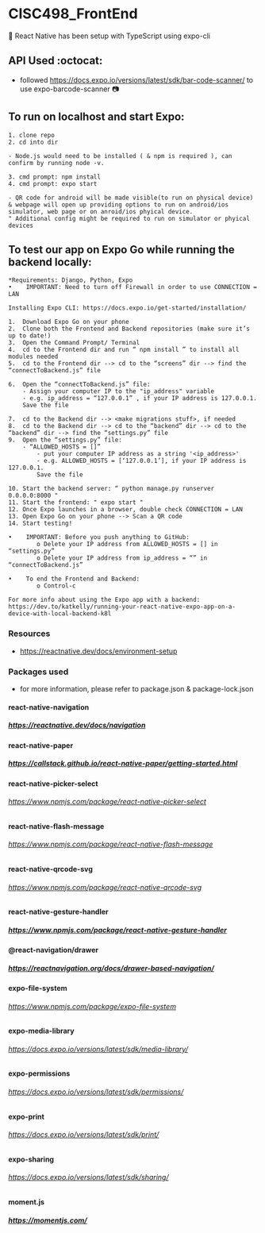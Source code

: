 # CISC498_FrontEnd
:helicopter: React Native has been setup with TypeScript using expo-cli

## API Used :octocat:
- followed https://docs.expo.io/versions/latest/sdk/bar-code-scanner/ to use expo-barcode-scanner :camera:

## To run on localhost and start Expo:
```
1. clone repo
2. cd into dir

- Node.js would need to be installed ( & npm is required ), can confirm by running node -v.

3. cmd prompt: npm install
4. cmd prompt: expo start

- QR code for android will be made visible(to run on physical device) & webpage will open up providing options to run on android/ios simulator, web page or on anroid/ios phyical device.
" Additional config might be required to run on simulator or phyical devices
```

## To test our app on Expo Go while running the backend locally:
```
*Requirements: Django, Python, Expo
•    IMPORTANT: Need to turn off Firewall in order to use CONNECTION = LAN

Installing Expo CLI: https://docs.expo.io/get-started/installation/

1.  Download Expo Go on your phone
2.  Clone both the Frontend and Backend repositories (make sure it’s up to date!)
3.  Open the Command Prompt/ Terminal
4.  cd to the Frontend dir and run “ npm install ” to install all modules needed 
5.  cd to the Frontend dir --> cd to the “screens” dir --> find the “connectToBackend.js” file

6.  Open the “connectToBackend.js” file:
    - Assign your computer IP to the "ip_address" variable
    - e.g. ip_address = “127.0.0.1” , if your IP address is 127.0.0.1.
    Save the file 

7.  cd to the Backend dir --> <make migrations stuff>, if needed
8.  cd to the Backend dir --> cd to the “backend” dir --> cd to the “backend” dir --> find the “settings.py” file
9.  Open the “settings.py” file:
    - “ALLOWED_HOSTS = []”
        - put your computer IP address as a string '<ip_address>'
        - e.g. ALLOWED_HOSTS = [‘127.0.0.1’], if your IP address is 127.0.0.1.
        Save the file 

10. Start the backend server: “ python manage.py runserver 0.0.0.0:8000 "
11. Start the frontend: " expo start "
12. Once Expo launches in a browser, double check CONNECTION = LAN
13. Open Expo Go on your phone --> Scan a QR code 
14. Start testing!

•    IMPORTANT: Before you push anything to GitHub:
        o Delete your IP address from ALLOWED_HOSTS = [] in “settings.py”
        o Delete your IP address from ip_address = “” in “connectToBackend.js”

•    To end the Frontend and Backend:
        o Control-c

For more info about using the Expo app with a backend:
https://dev.to/katkelly/running-your-react-native-expo-app-on-a-device-with-local-backend-k8l

```


### Resources
 - https://reactnative.dev/docs/environment-setup 

### Packages used
* for more information, please refer to package.json & package-lock.json

#### react-native-navigation
##### https://reactnative.dev/docs/navigation

#### react-native-paper
##### https://callstack.github.io/react-native-paper/getting-started.html

####  react-native-picker-select 
###### https://www.npmjs.com/package/react-native-picker-select

#### react-native-flash-message
###### https://www.npmjs.com/package/react-native-flash-message

#### react-native-qrcode-svg
###### https://www.npmjs.com/package/react-native-qrcode-svg

#### react-native-gesture-handler
##### https://www.npmjs.com/package/react-native-gesture-handler

#### @react-navigation/drawer
##### https://reactnavigation.org/docs/drawer-based-navigation/

#### expo-file-system
###### https://www.npmjs.com/package/expo-file-system

#### expo-media-library
###### https://docs.expo.io/versions/latest/sdk/media-library/

#### expo-permissions
###### https://docs.expo.io/versions/latest/sdk/permissions/

#### expo-print
###### https://docs.expo.io/versions/latest/sdk/print/

#### expo-sharing
###### https://docs.expo.io/versions/latest/sdk/sharing/

#### moment.js
##### https://momentjs.com/
